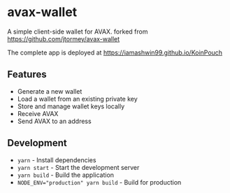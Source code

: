 # avax-wallet

A simple client-side wallet for AVAX. forked from https://github.com/jtormey/avax-wallet



The complete app is deployed at https://iamashwin99.github.io/KoinPouch

## Features

* Generate a new wallet
* Load a wallet from an existing private key
* Store and manage wallet keys locally
* Receive AVAX
* Send AVAX to an address

## Development

* `yarn` - Install dependencies
* `yarn start` - Start the development server
* `yarn build` - Build the application
* `NODE_ENV="production" yarn build` - Build for production
